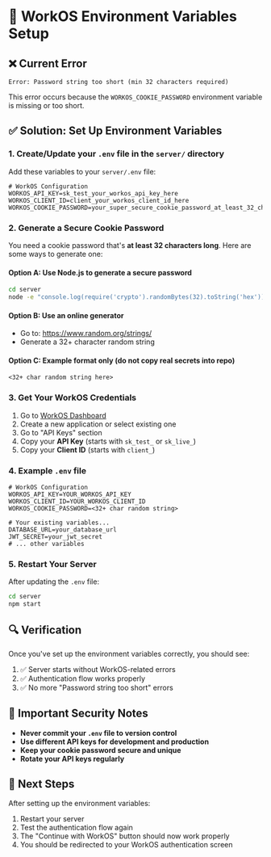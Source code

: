 # 🔧 WorkOS Environment Variables Setup

## ❌ **Current Error**
```
Error: Password string too short (min 32 characters required)
```

This error occurs because the `WORKOS_COOKIE_PASSWORD` environment variable is missing or too short.

## ✅ **Solution: Set Up Environment Variables**

### 1. **Create/Update your `.env` file in the `server/` directory**

Add these variables to your `server/.env` file:

```env
# WorkOS Configuration
WORKOS_API_KEY=sk_test_your_workos_api_key_here
WORKOS_CLIENT_ID=client_your_workos_client_id_here
WORKOS_COOKIE_PASSWORD=your_super_secure_cookie_password_at_least_32_chars_long
```

### 2. **Generate a Secure Cookie Password**

You need a cookie password that's **at least 32 characters long**. Here are some ways to generate one:

#### Option A: Use Node.js to generate a secure password
```bash
cd server
node -e "console.log(require('crypto').randomBytes(32).toString('hex'))"
```

#### Option B: Use an online generator
- Go to: https://www.random.org/strings/
- Generate a 32+ character random string

#### Option C: Example format only (do not copy real secrets into repo)
```
<32+ char random string here>
```

### 3. **Get Your WorkOS Credentials**

1. Go to [WorkOS Dashboard](https://dashboard.workos.com/)
2. Create a new application or select existing one
3. Go to "API Keys" section
4. Copy your **API Key** (starts with `sk_test_` or `sk_live_`)
5. Copy your **Client ID** (starts with `client_`)

### 4. **Example `.env` file**

```env
# WorkOS Configuration
WORKOS_API_KEY=YOUR_WORKOS_API_KEY
WORKOS_CLIENT_ID=YOUR_WORKOS_CLIENT_ID
WORKOS_COOKIE_PASSWORD=<32+ char random string>

# Your existing variables...
DATABASE_URL=your_database_url
JWT_SECRET=your_jwt_secret
# ... other variables
```

### 5. **Restart Your Server**

After updating the `.env` file:

```bash
cd server
npm start
```

## 🔍 **Verification**

Once you've set up the environment variables correctly, you should see:

1. ✅ Server starts without WorkOS-related errors
2. ✅ Authentication flow works properly
3. ✅ No more "Password string too short" errors

## 🚨 **Important Security Notes**

- **Never commit your `.env` file to version control**
- **Use different API keys for development and production**
- **Keep your cookie password secure and unique**
- **Rotate your API keys regularly**

## 📝 **Next Steps**

After setting up the environment variables:

1. Restart your server
2. Test the authentication flow again
3. The "Continue with WorkOS" button should now work properly
4. You should be redirected to your WorkOS authentication screen 